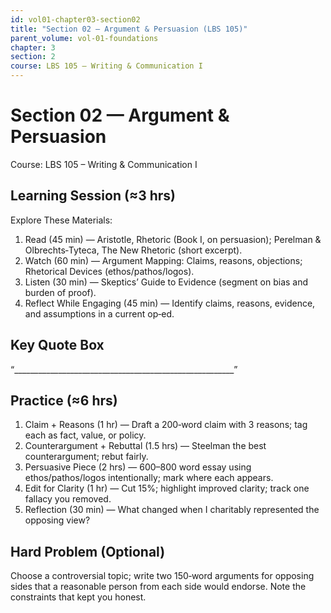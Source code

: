 ```yaml
---
id: vol01-chapter03-section02
title: "Section 02 — Argument & Persuasion (LBS 105)"
parent_volume: vol-01-foundations
chapter: 3
section: 2
course: LBS 105 – Writing & Communication I
---
```


# Section 02 — Argument & Persuasion
Course: LBS 105 – Writing & Communication I

## Learning Session (≈3 hrs)
Explore These Materials:
1. Read (45 min) — Aristotle, Rhetoric (Book I, on persuasion); Perelman & Olbrechts‑Tyteca, The New Rhetoric (short excerpt).  
2. Watch (60 min) — Argument Mapping: Claims, reasons, objections; Rhetorical Devices (ethos/pathos/logos).  
3. Listen (30 min) — Skeptics’ Guide to Evidence (segment on bias and burden of proof).  
4. Reflect While Engaging (45 min) — Identify claims, reasons, evidence, and assumptions in a current op‑ed.

## Key Quote Box
“_______________________________________________________”

## Practice (≈6 hrs)
1. Claim + Reasons (1 hr) — Draft a 200‑word claim with 3 reasons; tag each as fact, value, or policy.  
2. Counterargument + Rebuttal (1.5 hrs) — Steelman the best counterargument; rebut fairly.  
3. Persuasive Piece (2 hrs) — 600–800 word essay using ethos/pathos/logos intentionally; mark where each appears.  
4. Edit for Clarity (1 hr) — Cut 15%; highlight improved clarity; track one fallacy you removed.  
5. Reflection (30 min) — What changed when I charitably represented the opposing view?

## Hard Problem (Optional)
Choose a controversial topic; write two 150‑word arguments for opposing sides that a reasonable person from each side would endorse. Note the constraints that kept you honest.

